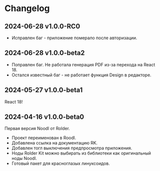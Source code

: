# Changelog

## 2024-06-28 v1.0.0-RC0

- Исправлен баг - приложение померало после авторизации.

## 2024-06-28 v1.0.0-beta2

- Поправлен баг. Не работала генерация PDF из-за перехода на React 18.
- Остался известный баг - не работает функция Design в редакторе.

## 2024-05-27 v1.0.0-beta1

React 18!

## 2024-04-16 v1.0.0-beta0

Первая версия Noodl от Rolder.

- Проект переименован в Roodl.
- Добавлена ссылка на документацию RK.
- Добавлен тогл выключения предпросмотра приложения.
- Ноды Rolder Kit можно выбирать из библиотеки как оригинальный ноды Noodl.
- Готовый пакет для красноглазых линуксоидов.
